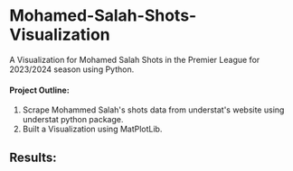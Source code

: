 # Mohamed-Salah-Shots-Visualization
A Visualization for Mohamed Salah Shots in the Premier League for 2023/2024 season using Python.  
#### Project Outline:  
1. Scrape Mohammed Salah's shots data from understat's website using understat python package.
2. Built a Visualization using MatPlotLib.

## Results:
